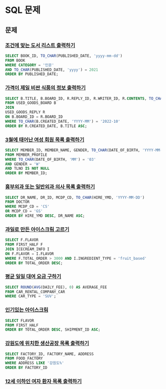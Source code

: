 # SQL 문제
## 문제
### [조건에 맞는 도서 리스트 출력하기](https://school.programmers.co.kr/learn/courses/30/lessons/144853)
```sql
SELECT BOOK_ID, TO_CHAR(PUBLISHED_DATE, 'yyyy-mm-dd')
FROM BOOK
WHERE CATEGORY = '인문'
AND TO_CHAR(PUBLISHED_DATE, 'yyyy') = 2021
ORDER BY PUBLISHED_DATE;
```

### [가격이 제일 비싼 식품의 정보 출력하기](https://school.programmers.co.kr/learn/courses/30/lessons/131115)
```sql
SELECT B.TITLE, B.BOARD_ID, R.REPLY_ID, R.WRITER_ID, R.CONTENTS, TO_CHAR(R.CREATED_DATE, 'YYYY-MM-DD') AS CREATED_DATE
FROM USED_GOODS_BOARD B
JOIN
USED_GOODS_REPLY R
ON B.BOARD_ID = R.BOARD_ID
WHERE TO_CHAR(B.CREATED_DATE, 'YYYY-MM') = '2022-10'
ORDER BY R.CREATED_DATE, B.TITLE ASC;
```

### [3월에 태어난 여성 회원 목록 출력하기](https://school.programmers.co.kr/learn/courses/30/lessons/131120)
```sql
SELECT MEMBER_ID, MEMBER_NAME, GENDER, TO_CHAR(DATE_OF_BIRTH, 'YYYY-MM-DD') AS DATE_OF_BIRTH
FROM MEMBER_PROFILE
WHERE TO_CHAR(DATE_OF_BIRTH, 'MM') = '03'
AND GENDER = 'W'
AND TLNO IS NOT NULL
ORDER BY MEMBER_ID;
```

### [흉부외과 또는 일반외과 의사 목록 출력하기](https://school.programmers.co.kr/learn/courses/30/lessons/132203)
```sql
SELECT DR_NAME, DR_ID, MCDP_CD, TO_CHAR(HIRE_YMD, 'YYYY-MM-DD')
FROM DOCTOR
WHERE MCDP_CD = 'CS'
OR MCDP_CD = 'GS'
ORDER BY HIRE_YMD DESC, DR_NAME ASC;
```

### [과일로 만든 아이스크림 고르기](https://school.programmers.co.kr/learn/courses/30/lessons/133025?language=oracle)
```sql
SELECT F.FLAVOR
FROM FIRST_HALF F
JOIN ICECREAM_INFO I
ON F.FLAVOR = I.FLAVOR
WHERE F.TOTAL_ORDER > 3000 AND I.INGREDIENT_TYPE = 'fruit_based'
ORDER BY TOTAL_ORDER DESC;
```

### [평균 일일 대여 요금 구하기](https://school.programmers.co.kr/learn/courses/30/lessons/151136)
```sql
SELECT ROUND(AVG(DAILY_FEE), 0) AS AVERAGE_FEE
FROM CAR_RENTAL_COMPANY_CAR
WHERE CAR_TYPE = 'SUV';
```

### [인기있는 아이스크림](https://school.programmers.co.kr/learn/courses/30/lessons/133024)
```sql
SELECT FLAVOR
FROM FIRST_HALF
ORDER BY TOTAL_ORDER DESC, SHIPMENT_ID ASC;
```

### [강원도에 위치한 생산공장 목록 출력하기](https://school.programmers.co.kr/learn/courses/30/lessons/131112)
```sql
SELECT FACTORY_ID, FACTORY_NAME, ADDRESS
FROM FOOD_FACTORY
WHERE ADDRESS LIKE '강원도%'
ORDER BY FACTORY_ID
```

### [12세 이하인 여자 환자 목록 출력하기](https://school.programmers.co.kr/learn/courses/30/lessons/132201)
```sql

```